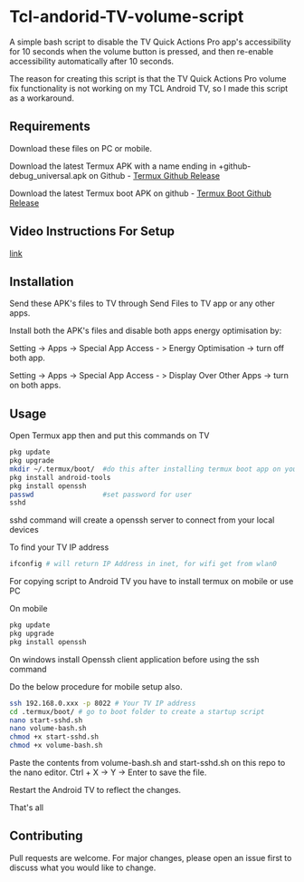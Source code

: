 # Tcl-andorid-TV-volume-script

A simple bash script to disable the TV Quick Actions Pro app's accessibility for 10 seconds when the volume button is pressed, and then re-enable accessibility automatically after 10 seconds.

The reason for creating this script is that the TV Quick Actions Pro volume fix functionality is not working on my TCL Android TV, so I made this script as a workaround.

## Requirements
Download these files on PC or mobile.

Download the latest Termux APK with a name ending in +github-debug_universal.apk on Github - [Termux Github Release](https://github.com/termux/termux-app/releases) 

Download the latest Termux boot APK on github - [Termux Boot Github Release](https://github.com/termux/termux-boot/releases)

## Video Instructions For Setup
[link](https://youtu.be/ZvFDVr7B_94)

## Installation
Send these APK's files to TV through Send Files to TV app or any other apps.

Install both the APK's files and disable both apps energy optimisation by:

Setting -> Apps -> Special App Access - > Energy Optimisation -> turn off  both app.

Setting -> Apps -> Special App Access - > Display Over Other Apps -> turn on both apps.

## Usage

Open Termux app then and put this commands on TV
```bash
pkg update
pkg upgrade
mkdir ~/.termux/boot/  #do this after installing termux boot app on your TV
pkg install android-tools
pkg install openssh
passwd                 #set password for user
sshd
```
sshd command will create a openssh server to connect from your local devices

To find your TV IP address
```bash
ifconfig # will return IP Address in inet, for wifi get from wlan0 
```
For copying script to Android TV you have to install termux on mobile or use PC 

On mobile
```bash
pkg update
pkg upgrade
pkg install openssh
```
On windows install Openssh client application before using the ssh command

Do the below procedure for mobile setup also.

```bash
ssh 192.168.0.xxx -p 8022 # Your TV IP address
cd .termux/boot/ # go to boot folder to create a startup script
nano start-sshd.sh
nano volume-bash.sh
chmod +x start-sshd.sh
chmod +x volume-bash.sh
```

Paste the contents from volume-bash.sh and start-sshd.sh on this repo to the nano editor. Ctrl + X -> Y -> Enter to save the file.


Restart the Android TV to reflect the changes.

That's all

## Contributing

Pull requests are welcome. For major changes, please open an issue first
to discuss what you would like to change.
